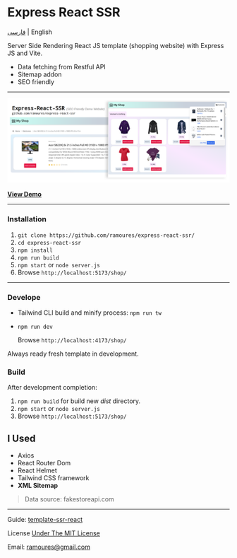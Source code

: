 # Express React SSR

[فارسی](https://awaweb.ir/blog/posts/express-react-ssr) | English

Server Side Rendering React JS template (shopping website) with Express JS and Vite.

- Data fetching from Restful API
- Sitemap addon
- SEO friendly

---

[<img src="screenshot.png">](https://awaweb.ir/projects/free/express-react-ssr)

**[View Demo](https://awaweb.ir/projects/free/express-react-ssr)**

---

### Installation

1. `git clone https://github.com/ramoures/express-react-ssr/`
2. `cd express-react-ssr`
3. `npm install`
4. `npm run build`
5. `npm start` or `node server.js`
6. Browse `http://localhost:5173/shop/`

---

### Develope

- Tailwind CLI build and minify process: `npm run tw`
- `npm run dev`

  Browse `http://localhost:4173/shop/`

Always ready fresh template in development.

### Build

After development completion:

1. `npm run build` for build new _dist_ directory.
2. `npm start` or `node server.js`
3. Browse `http://localhost:5173/shop/`

## I Used

- Axios
- React Router Dom
- React Helmet
- Tailwind CSS framework
- **XML Sitemap**

> Data source: fakestoreapi.com

---

Guide: [template-ssr-react](https://github.com/bluwy/create-vite-extra/tree/master/template-ssr-react)

License [Under The MIT License](./LICENSE)

Email: ramoures@gmail.com
